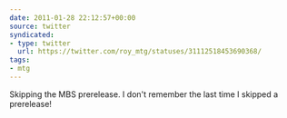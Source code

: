 ```yaml
---
date: 2011-01-28 22:12:57+00:00
source: twitter
syndicated:
- type: twitter
  url: https://twitter.com/roy_mtg/statuses/31112518453690368/
tags:
- mtg
---
```


Skipping the MBS prerelease. I don't remember the last time I skipped a prerelease!